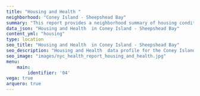 ```yaml
---
title: "Housing and Health "
neighborhood: "Coney Island - Sheepshead Bay"
summary: "This report provides a neighborhood summary of housing conditions and related health outcomes. It also describes population characteristics that can increase vulnerability to housing hazards."
data_json: "Housing and Health  in Coney Island - Sheepshead Bay"
content_yml: "housing"
type: location
seo_title: "Housing and Health  in Coney Island - Sheepshead Bay"
seo_description: "Housing and Health  data profile for the Coney Island - Sheepshead Bay neighborhood of NYC."
seo_image: "images/nyc_health_report_housing_and_health.jpg"
menu:
    main:
        identifier: '04'
vega: true
arquero: true
---
```

